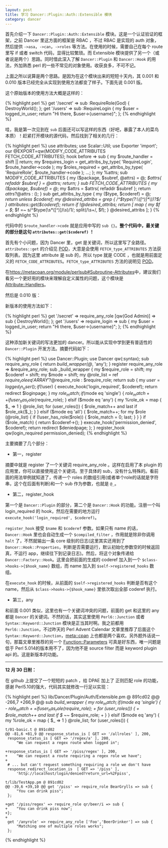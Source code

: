 ```yaml
---
layout: post
title: 学习 Dancer::Plugin::Auth::Extensible 模块
category: dancer
---
```

首先介绍一下 `Dancer::Plugin::Auth::Extensible` 模块。这是一个认证验证的框架，之前 Dancer 里这方面的框架是 RBAC ，不过 RBAC 是实现的 auth 对象，然后提供 `->asa`，`->can`，`->roles` 等方法。在使用的时候，需要自己在每个 route 里写 if 或者 switch 代码，显得比较繁琐。而 Extensible 模块提供了另一个（或者说是两个）思路。同时借此深入了解 `Dancer::Plugin` 和 `Dancer::Hook` 的用法，外加熟悉 perl 的一些不常见的对象使用。收获良多，不可不记。

上面之所以说算是两个思路。是因为在这个模块出来的短短十天内，其 0.001 和 0.010 版本已经完全从实现到使用方法都变了样子。下面先说 0.001 版。

这个原始版本的使用方法大概是这样的：

{% highlight perl %}
    get '/secret' => sub :RequireRole(God) { DestroyWorld(); };
    get '/users' => sub :RequireLogin {
        my $user = logged_in_user;
        return "Hi there, $user->{username}";
    };
{% endhighlight %}

哇，我是第一次见到在 `sub` 后面还可以写这样的东西（好吧，暴露了本人的菜鸟本质）！赶紧打开模块的源代码，然后找到了相关的几行：

{% highlight perl %}
    use attributes;
    use Scalar::Util;
    use Exporter 'import';
    our @EXPORT=qw(MODIFY_CODE_ATTRIBUTES FETCH_CODE_ATTRIBUTES);
    hook before => sub {
        my $route_handler = shift || return;
        my $requires_login = get_attribs_by_type(
            'RequireLogin', $route_handler->code
        );
        my $roles_required = get_attribs_by_type(
            'RequireRole', $route_handler->code
        );
        ...;
    };
    my %attrs;
    sub MODIFY_CODE_ATTRIBUTES {
        my ($package, $subref, @attrs) = @_;
        $attrs{ refaddr $subref } = \@attrs;
        return;
    } 
    sub FETCH_CODE_ATTRIBUTES {
        my ($package, $subref) = @_;
        my $attrs = $attrs{ refaddr $subref };
        return $attrs ? @$attrs : ();
    }
    sub get_attribs_by_type {
        my ($type, $coderef) = @_;
        return unless $coderef;
        my @desired_attribs = grep { 
            /^$type(?:\([^)]*\))?$/ 
        } attributes::get($coderef);
        return if !@desired_attribs;
        return [
            map {
                my $f = $_;
                $f =~ s/^$type\(\s*([^)]*)\s*\)$/$1/;
                split(/\s+/, $f);
            } @desired_attribs
        ];
    }
{% endhighlight %}

代码中的 `$route_handler->code` 就是应用中写的 `sub {}`。__整个代码中，最关键的部分是这句 `attributes::get($coderef)` ！__

首先有个小问题，因为 Dancer 里，get 是关键词，所以这里写了全路径。`attributes::get` 的介绍见 [POD](https://metacpan.org/module/attributes#Available-Subroutines)，大意是会使用 `FETCH_type_ATTRIBUTES` 方法获取列表。因为这里 attribute 是 sub 的，所以 type 就是 CODE ，也就是用前面定义的 `FETCH_CODE_ATTRIBUTES`。`FETCH_type_ATTRIBUTES` 方法的说明见 [POD](https://metacpan.org/module/attributes#Package-specific-Attribute-Handling)。

在<https://metacpan.org/module/perlsub#Subroutine-Attributes>中，建议我们看另一个更好用的模块来理解自定义属性的问题，这个模块是[Attribute::Handlers](https://metacpan.org/module/Attribute::Handlers)。

然后是 0.010 版：

新版本的使用方法如下：

{% highlight perl %}
    get '/secret' => require_any_role [qw(God Admin)] => sub { DestroyWorld(); };
    get '/users' => require_login => sub {
        my $user = logged_in_user;
        return "Hi there, $user->{username}";
    };
{% endhighlight %}

这种添加新关键词的写法更加的 dancer。所以能从实现中学到更有普适性的 `Dancer::Plugin` 开发方法。摘要代码如下：

{% highlight perl %}
    use Dancer::Plugin;
    use Dancer qw(:syntax);
    sub require_any_role {
        return _build_wrapper(@_, 'any');
    }
    register require_any_role  => \&require_any_role;
    sub _build_wrapper {
        my $require_role = shift;
        my $coderef = shift;
        my $mode = shift;
        my @role_list = ref $require_role eq 'ARRAY' 
            ? @$require_role
            : $require_role;
        return sub {
            my $user = logged_in_user();
            if (!$user) {
                execute_hook('login_required', $coderef);
                return redirect $loginpage;
            }
            my $role_match;
            if ($mode eq 'single') {
                $role_match++ if user_has_role($require_role);
            } elsif ($mode eq 'any') {
                my %role_ok = map { $_ => 1 } @role_list;
                for (user_roles()) {
                    $role_match++ and last if $role_ok{$_};
                }
            } elsif ($mode eq 'all') {
                $role_match++;
                for my $role (@role_list) {
                    if (!user_has_role($role)) {
                        $role_match = 0;
                        last;
                    }
                }
            }
            if ($role_match) {
                return $coderef->();
            }
            execute_hook('permission_denied', $coderef);
            return redirect $deniedpage;
        };
    }
    register_hook qw(login_required permission_denied);
{% endhighlight %}

主要摘要了几个部分：

* 第一，register

摘要中就是 register 了一个关键词 require\_any\_role 。这样在启用了本 plugin 的应用里，你可以直接使用这个关键词。至于具体的 sub，没有什么特殊的。看前面的用法举例就知道了，传递一个 roles 的数组引用(或者单个role的话就是字符串，这个在后面有判断)和一个 sub 作为参数，也就是 `@_`。

* 第二，register\_hook

第一个是 `Dancer::Plugin` 的部分，第二个是 `Dancer::Hook` 的功能。注册一个叫 login\_required 的 hook，然后在需要的地方运行 `execute_hook('login_required', $coderef)`。

`register_hook` 接受 `$name` 和 `$coderef` 参数。如果只有 name 的话，`Dancer::Hook` 里也会自动生成一个 `$compiled_filter` ，作用就是除非你调用 `halt` 了，不然就输出一条 core 级别的日志(这里其实还用到了 `Dancer::Hook::Properties`，判断是否需要运行，默认初始化参数空的时候返回真，不运行 app，继续往下到记录日志)。然后，将这个对象传递给 `Dancer::Factory::Hook`。这里会把前面的生成的 coderef 加入到一个 `$class->hooks->{$hook_name}` 数组，而 name 加入到 `$self->registered_hooks` 数组。

在`execute_hook` 的时候，从前面的 `$self->registered_hooks` 判断是否有这个 name，然后从 `$class->hooks->{$hook_name}` 里依次取出全部 coderef 执行。

* 第三，any

和前面 0.001 类似，这里也有一个关键词冲突的问题，前面的 get 和这里的 any 都是 `Dancer` 的关键词。不然的话，其实这里使用 `Perl6::Junction` 或者 `Syntax::Keyword::Junction` 模块是正当其时啊。我之前都用 `Perl6::Junction`，不过昨天的 Perl Advent Calendar 文章里推荐了后面这个 `Syntax::Keyword::Junction`，[meta::cpan](https://metacpan.org) 上也都是两个喜欢。另外题外话说一句，那篇文章里推荐的另一个 [Function::Parameters](https://metacpan.org/module/Function::Parameters) 可真是好东西，唯一问题是低于 Perl 5.014的版本用不了，因为他不是 source filter 而是 keyword plugin api 的。这是新版本的功能。

--------------

__12 月 30 日附：__

在 github 上提交了一个短短的 patch ，给 DPAE 加上了 正则匹配 role 的功能，感谢 Perl5.10的强大，代码其实就修改一行足以实现：

{% highlight perl %}
    lib/Dancer/Plugin/Auth/Extensible.pm @ 891cd02
    @@ -266,7 +266,9 @@ sub _build_wrapper {
             my $role_match;
             if ($mode eq 'single') {
    -            $role_match++ if user_has_role($require_role);
    +            for (user_roles()) {
    +                $role_match++ and last if $_ ~~ $require_role;
    +            }
             } elsif ($mode eq 'any') {
                 my %role_ok = map { $_ => 1 } @role_list;
                 for (user_roles()) {

    t/01-basic.t @ 891cd02
    @@ -81,6 +81,9 @@ response_status_is [ GET => '/allroles' ], 200,
     response_status_is [ GET => '/regex/a' ], 200,
         "We can request a regex route when logged in";
     
    +response_status_is [ GET => '/piss/regex' ], 200,
    +    "We can request a route requiring a regex role we have";
    +
     # ... but can't request something requiring a role we don't have
     response_redirect_location_is  [ GET => '/piss' ],
         'http://localhost/login/denied?return_url=%2Fpiss',

    t/lib/TestApp.pm @ 891cd02
    @@ -39,6 +39,10 @@ get '/piss' => require_role BearGrylls => sub {
         "You can drink piss";
     };
     
    +get '/piss/regex' => require_role qr/beer/i => sub {
    +    "You can drink piss now";
    +};
    +
     get '/anyrole' => require_any_role ['Foo','BeerDrinker'] => sub {
         "Matching one of multiple roles works";
     };
{% endhighlight %}
